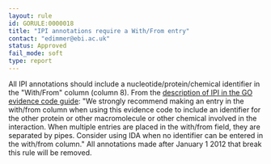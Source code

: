 ```yaml
---
layout: rule
id: GORULE:0000018
title: "IPI annotations require a With/From entry"
contact: "edimmer@ebi.ac.uk"
status: Approved
fail_mode: soft
type: report
---
```

All IPI annotations should include a nucleotide/protein/chemical
identifier in the "With/From" column (column 8). From the [description
of IPI in the GO evidence code guide](http://www.geneontology.org/GO.evidence.shtml#ipi):
"We strongly recommend making an entry in the with/from column when using this
evidence code to include an identifier for the other protein or other
macromolecule or other chemical involved in the interaction. When
multiple entries are placed in the with/from field, they are separated
by pipes. Consider using IDA when no identifier can be entered in the
with/from column." All annotations made after January 1 2012 that break
this rule will be removed.

